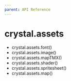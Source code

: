 ```yaml
---
parent: API Reference
---
```


# crystal.assets

- crystal.assets.font()
- crystal.assets.image()
- crystal.assets.mapTMX()
- crystal.assets.shader()
- crystal.assets.spritesheet()
- crystal.assets.map()
